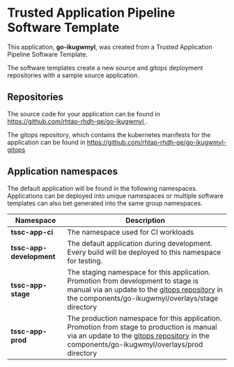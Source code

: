 # Trusted Application Pipeline Software Template

This application, **go-ikugwmyl**, was created from a Trusted Application Pipeline Software Template.

The software templates create a new source and gitops deployment repositories with a sample source application. 

## Repositories

The source code for your application can be found in [https://github.com/rhtap-rhdh-qe/go-ikugwmyl ](https://github.com/rhtap-rhdh-qe/go-ikugwmyl ).
 
The gitops repository, which contains the kubernetes manifests for the application can be found in 
[https://github.com/rhtap-rhdh-qe/go-ikugwmyl-gitops ](https://github.com/rhtap-rhdh-qe/go-ikugwmyl-gitops ) 

## Application namespaces 

The default application will be found in the following namespaces. Applications can be deployed into unique namespaces or multiple software templates can also bet generated into the same group namespaces.  

|  Namespace   |  Description   |  
| -------- | -------- |
| **tssc-app-ci** | The namespace used for CI workloads |
| **tssc-app-development** | The default application during development. Every build will be deployed to this namespace for testing. |
| **tssc-app-stage** | The staging namespace for this application. Promotion from development to stage is manual via an update to the [gitops repository](https://github.com/rhtap-rhdh-qe/go-ikugwmyl-gitops ) in the components/go-ikugwmyl/overlays/stage directory |
| **tssc-app-prod** | The production namespace for this application. Promotion from stage to production is manual via an update to the [gitops repository](https://github.com/rhtap-rhdh-qe/go-ikugwmyl-gitops ) in the components/go-ikugwmyl/overlays/prod directory |